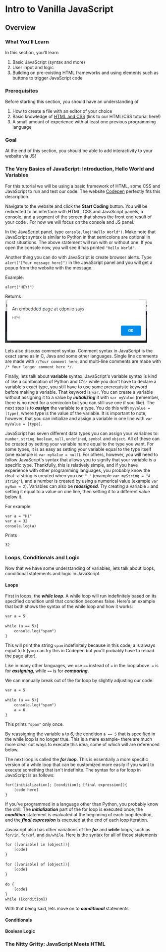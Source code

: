 
# Intro to Vanilla JavaScript
## Overview

### What You'll Learn
In this section, you'll learn
1. Basic JavaScript (syntax and more)
2. User input and logic
3. Building on pre-existing HTML frameworks and using elements such as buttons to trigger JavaScript code

### Prerequisites
Before starting this section, you should have an understanding of
1. How to create a file with an editor of your choice
2. Basic knowledge of [HTML and CSS](Link) (link to our HTML/CSS tutorial here!)<!-- nav to html css tut !-->
3. A small amount of experience with at least one previous programming language

### Goal
At the end of this section, you should be able to add interactivity to your website via JS!

### The Very Basics of JavaScript: Introduction, Hello World and Variables
For this tutorial we will be using a basic framework of HTML, some CSS and JavaScript to run and test our code. The website [Codepen](https://www.codepen.io/) perfectly fits this description.

Navigate to the website and click the **Start Coding** button. You will be redirected to an interface with HTML, CSS and JavaScript panels, a console, and a segment of the screen that shows the front end result of your code <!-- last part needs to be reworded idk how to describe it !-->. For now we will focus on the console and JS panel.

In the JavaScript panel, type ```console.log("Hello World")```. Make note that JavaScript syntax is similar to Python in that semicolons are optional in most situations. The above statement will run with or without one. If you open the console now, you will see it has printed ```"Hello World"```.

Another thing you can do with JavaScript is create browser alerts. Type ```alert("[Your message here]")``` in the JavaScript panel and you will get a popup from the website with the message.

Example:
```
alert("HEY!")
```
Returns
<br />
![--](img/Alert.PNG)

Lets also discuss comment syntax. Comment syntax in JavaScript is the exact same as in C, Java and some other languages. Single line comments are made with ```//Your comment here```, and multi-line comments are made with ```/* Your longer comment here */```.

Finally, lets talk about **variable** syntax. JavaScript's variable syntax is kind of like a combination of Python and C's- while you don't have to declare a variable's exact type, you still have to use some prerequisite keyword before making a variable. That keyword is ```var```. You can create a variable without assigning it to a value by ***initializing*** it with ```var myValue``` (remember, there is no need for a semicolon but you can still use one if you like). The next step is to ***assign*** the variable to a type. You do this with ```myValue = [type]```, where type is the value of the variable. It is important to note, however, that you can initialize and assign a variable in one line with ```var myValue = [type]```.

JavaScript has seven different data types you can assign your variables to: ```number```,  ```string```,  ```boolean```,  ```null```,  ```undefined```,  ```symbol``` and  ```object```. All of these can be created by setting your variable name equal to the type you want. For some types, it is as easy as setting your variable equal to the type itself (one example is ```var myValue = null```). For others, however, you will need to follow JavaScript's syntax that allows you to signify that your variable is a specific type. Thankfully, this is relatively simple, and if you have experience with other programming languages, you probably know the deal- a string is created when you use ```" "``` (example ```var myString = "A string"```), and a number is created by using a numerical value (example ```var myNum = 2```). Variables can also be ***reassigned***. Try creating a variable ```a``` and setting it equal to a value on one line, then setting it to a different value below it.

For example:
```
var a = "Hi"
var a = 32
console.log(a)
```
Prints
```
32
```

### Loops, Conditionals and Logic

Now that we have some understanding of variables, lets talk about loops, conditional statements and logic in JavaScript.

#### Loops
First in loops, the ***while loop***. A while loop will run indefinitely based on its specified condition until that condition becomes false. Here's an example that both shows the syntax of the while loop and how it works:

```
var a = 5

while (a == 5){
    console.log("spam")
}
```
This will print the string ```spam``` indefinitely because in this code, a is always equal to 5 (you can try this in Codepen but you'll probably have to reload the page after).

Like in many other languages, we use ```==``` instead of ```=``` in the loop above. ```=``` is for ***assigning***, while ```==``` is for ***comparing***.

We can manually break out of the for loop by slightly adjusting our code:
```
var a = 5

while (a == 5){
    console.log("spam")
    a = 6
}
```
This prints ```"spam"``` only once.

By reassigning the variable ```a``` to 6, the condition ```a == 5``` that is specified in the while loop is no longer true. This is a mere example- there are much more clear cut ways to execute this idea, some of which will are referenced below.

The next loop is called the ***for loop***. This is essentially a more specific version of a while loop that can be customized more easily if you want to execute something that isn't indefinite. The syntax for a for loop in JavaScript is as follows:
```
for([initialization]; [condition]; [final expression]){
    [code here]
}
```
If you've programmed in a language other than Python, you probably know the drill. The ***initialization*** part of the for loop is executed once, the ***condition*** statement is evaluated at the beginning of each loop iteration, and the ***final expression*** is executed at the end of each loop iteration.

Javascript also has other variations of the ***for*** and ***while*** loops, such as ```for/in```,
```for/of```, and ```do/while```. Here is the syntax for all of those statements

```
for ([variable] in [object]){
    [code]
}

for ([variable] of [object]){
    [code]
}

do {
    [code]
}
while ([condition])
```

With that being said, lets move on to ***conditional*** statements

#### Conditionals

#### Boolean Logic

### The Nitty Gritty: JavaScript Meets HTML
